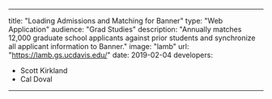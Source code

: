 ---

title: "Loading Admissions and Matching for Banner"
type: "Web Application"
audience: "Grad Studies"
description: "Annually matches 12,000 graduate school applicants against prior students and synchronize all applicant information to Banner."
image: "lamb"
url: "https://lamb.gs.ucdavis.edu/"
date: 2019-02-04
developers:

- Scott Kirkland
- Cal Doval

---